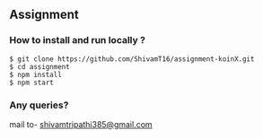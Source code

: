 ## Assignment

### How to install and run locally ?

```
$ git clone https://github.com/ShivamT16/assignment-koinX.git
$ cd assignment
$ npm install
$ npm start
```
### Any queries?
mail to- shivamtripathi385@gmail.com